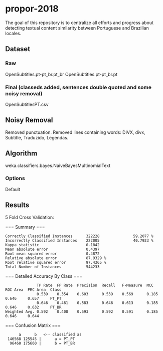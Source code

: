 # propor-2018


The goal of this repository is to centralize all efforts and progress about detecting textual content similarity between Portuguese and Brazilian locales.

## Dataset

### Raw

OpenSubtitles.pt-pt_br.pt_br
OpenSubtitles.pt-pt_br.pt

### Final (classeds added, sentences double quoted and some noisy removal)

OpenSubtitlesPT.csv

## Noisy Removal

Removed punctuation.
Removed lines containing words: DIVX, divx, Subtitle, Traduzido, Legendas.

## Algorithm

weka.classifiers.bayes.NaiveBayesMultinomialText

### Options

Default

## Results

5 Fold Cross Validation:

=== Summary ===

```
Correctly Classified Instances      322228               59.2077 %
Incorrectly Classified Instances    222005               40.7923 %
Kappa statistic                     0.1842
Mean absolute error                 0.4397
Root mean squared error             0.4872
Relative absolute error             87.9329 %
Root relative squared error         97.4365 %
Total Number of Instances           544233   
```

=== Detailed Accuracy By Class ===

                  TP Rate  FP Rate  Precision  Recall   F-Measure  MCC      ROC Area  PRC Area  Class
                  0.539    0.354    0.603      0.539    0.569      0.185    0.646     0.657     PT_PT
                  0.646    0.461    0.583      0.646    0.613      0.185    0.646     0.632     PT_BR
    Weighted Avg. 0.592    0.408    0.593      0.592    0.591      0.185    0.646     0.644     

=== Confusion Matrix ===

```
      a      b   <-- classified as
 146568 125545 |      a = PT_PT
  96460 175660 |      b = PT_BR
```
